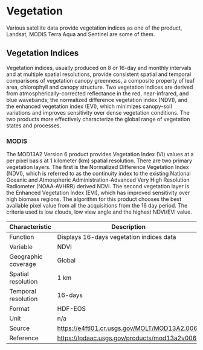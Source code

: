 # Vegetation

Various satellite data provide vegetation indices as one of the product, Landsat, MODIS Terra Aqua and Sentinel are some of them.

## Vegetation Indices

Vegetation indices, usually produced on 8 or 16-day and monthly intervals and at multiple spatial resolutions, provide consistent spatial and temporal comparisons of vegetation canopy greenness, a composite property of leaf area, chlorophyll and canopy structure. Two vegetation indices are derived from atmospherically-corrected reflectance in the red, near-infrared, and blue wavebands; the normalized difference vegetation index (NDVI), and the enhanced vegetation index (EVI), which minimizes canopy-soil variations and improves sensitivity over dense vegetation conditions. The two products more effectively characterize the global range of vegetation states and processes.

### MODIS

The MOD13A2 Version 6 product provides Vegetation Index (VI) values at a per pixel basis at 1 kilometer (km) spatial resolution. There are two primary vegetation layers. The first is the Normalized Difference Vegetation Index (NDVI), which is referred to as the continuity index to the existing National Oceanic and Atmospheric Administration-Advanced Very High Resolution Radiometer (NOAA-AVHRR) derived NDVI. The second vegetation layer is the Enhanced Vegetation Index (EVI), which has improved sensitivity over high biomass regions. The algorithm for this product chooses the best available pixel value from all the acquisitions from the 16 day period. The criteria used is low clouds, low view angle and the highest NDVI/EVI value. 

| Characteristic  | Description  |
|---|---|
| Function  | Displays 16-days vegetation indices data  |
| Variable  | NDVI  |
| Geographic coverage  | Global |
| Spatial resolution  | 1 km  |
| Temporal resolution  | 16-days  |
| Format  | HDF-EOS  |
| Unit  | n/a  |
| Source  | https://e4ftl01.cr.usgs.gov/MOLT/MOD13A2.006/  |
| Reference  | https://lpdaac.usgs.gov/products/mod13a2v006/  |
